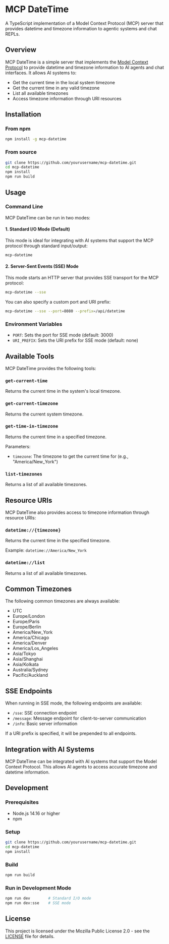 # MCP DateTime

A TypeScript implementation of a Model Context Protocol (MCP) server that provides datetime and timezone information to agentic systems and chat REPLs.

## Overview

MCP DateTime is a simple server that implements the [Model Context Protocol](https://github.com/model-context-protocol/mcp) to provide datetime and timezone information to AI agents and chat interfaces. It allows AI systems to:

- Get the current time in the local system timezone
- Get the current time in any valid timezone
- List all available timezones
- Access timezone information through URI resources

## Installation

### From npm

```bash
npm install -g mcp-datetime
```

### From source

```bash
git clone https://github.com/yourusername/mcp-datetime.git
cd mcp-datetime
npm install
npm run build
```

## Usage

### Command Line

MCP DateTime can be run in two modes:

#### 1. Standard I/O Mode (Default)

This mode is ideal for integrating with AI systems that support the MCP protocol through standard input/output:

```bash
mcp-datetime
```

#### 2. Server-Sent Events (SSE) Mode

This mode starts an HTTP server that provides SSE transport for the MCP protocol:

```bash
mcp-datetime --sse
```

You can also specify a custom port and URI prefix:

```bash
mcp-datetime --sse --port=8080 --prefix=/api/datetime
```

### Environment Variables

- `PORT`: Sets the port for SSE mode (default: 3000)
- `URI_PREFIX`: Sets the URI prefix for SSE mode (default: none)

## Available Tools

MCP DateTime provides the following tools:

### `get-current-time`

Returns the current time in the system's local timezone.

### `get-current-timezone`

Returns the current system timezone.

### `get-time-in-timezone`

Returns the current time in a specified timezone.

Parameters:
- `timezone`: The timezone to get the current time for (e.g., "America/New_York")

### `list-timezones`

Returns a list of all available timezones.

## Resource URIs

MCP DateTime also provides access to timezone information through resource URIs:

### `datetime://{timezone}`

Returns the current time in the specified timezone.

Example: `datetime://America/New_York`

### `datetime://list`

Returns a list of all available timezones.

## Common Timezones

The following common timezones are always available:

- UTC
- Europe/London
- Europe/Paris
- Europe/Berlin
- America/New_York
- America/Chicago
- America/Denver
- America/Los_Angeles
- Asia/Tokyo
- Asia/Shanghai
- Asia/Kolkata
- Australia/Sydney
- Pacific/Auckland

## SSE Endpoints

When running in SSE mode, the following endpoints are available:

- `/sse`: SSE connection endpoint
- `/message`: Message endpoint for client-to-server communication
- `/info`: Basic server information

If a URI prefix is specified, it will be prepended to all endpoints.

## Integration with AI Systems

MCP DateTime can be integrated with AI systems that support the Model Context Protocol. This allows AI agents to access accurate timezone and datetime information.

## Development

### Prerequisites

- Node.js 14.16 or higher
- npm

### Setup

```bash
git clone https://github.com/yourusername/mcp-datetime.git
cd mcp-datetime
npm install
```

### Build

```bash
npm run build
```

### Run in Development Mode

```bash
npm run dev        # Standard I/O mode
npm run dev:sse    # SSE mode
```

## License

This project is licensed under the Mozilla Public License 2.0 - see the [LICENSE](LICENSE) file for details. 
